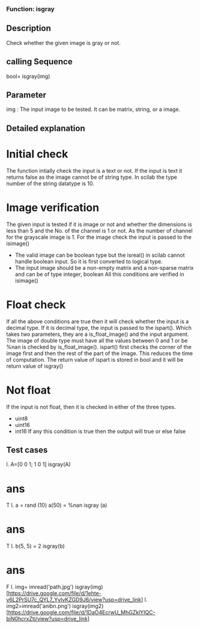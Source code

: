 ### Function: isgray
## Description
Check whether the given image is gray or not.
## calling Sequence
bool= isgray(img)
## Parameter
img : The input image to be tested. It can be matrix, string, or a image.
## Detailed explanation
# Initial check
The function intially check the input is a text or not.  If the input is text it returns false as the image cannot be of string type.
In scilab the type number of the string datatype is 10.
# Image verification
The given input is tested if it is image or not and whether the dimensions is less than 5 and the No. of the channel is 1 or not.  As the number of channel for the grayscale image is 1.
For the image check the input is passed to the isimage() 
* The valid image can be boolean type but the isreal() in scilab cannot handle boolean input. So it is first converted to logical type.
* The input image should be a non-empty matrix and a non-sparse matrix and can be of type integer, boolean
All this conditions are verified in isimage()
# Float check
If all the above conditions are true then it will check whether the input is a decimal type. If it is decimal type, the input is passed to the ispart(). Which takes two parameters, they are a is_float_image() and the input argument. The image of double type must have all the values between 0 and 1 or be %nan is checked by is_float_image().
ispart() first checks the corner of the image first and then the rest of the part of the image. This reduces the time of computation.
The return value of ispart is stored in bool and it will be return value of isgray()
# Not float
If the input is not float, then it is checked in either of the three types.
* uint8
* uint16
* int16
If any this condition is true then the output will true or else false
## Test cases
l. A=[0 0 1; 1 0 1]
isgray(A)
# ans
T
l. a = rand (10)
  a(50) = %nan
  isgray (a)
# ans
T
l. b(5, 5) = 2
isgray(b)
# ans
F
l. img= imread('path.jpg')
isgray(img)
[https://drive.google.com/file/d/1ehte-v6L2PrSU7c_QYL7_YyIvKZGD9J6/view?usp=drive_link]
l. img2=imread('anibn.png')
isgray(img2)
[https://drive.google.com/file/d/1DaO4EcrwU_MhGZklYIQC-biN0hcrxZti/view?usp=drive_link]
